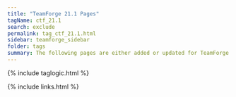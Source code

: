 ```yaml
---
title: "TeamForge 21.1 Pages"
tagName: ctf_21.1
search: exclude
permalink: tag_ctf_21.1.html
sidebar: teamforge_sidebar
folder: tags
summary: The following pages are either added or updated for TeamForge 21.1. 
---
```


{% include taglogic.html %}

{% include links.html %}
